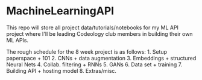 # MachineLearningAPI
This repo will store all project data/tutorials/notebooks for my ML API project where I'll be leading Codeology club members in building their own ML APIs.

The rough schedule for the 8 week project is as follows: 
	1. Setup paperspace + 101
	2. CNNs + data augmentation
	3. Embeddings + structured Neural Nets
	4. Collab. filtering + RNNs
	5. GANs
	6. Data set + training
  7. Building API + hosting model
  8. Extras/misc.
